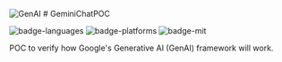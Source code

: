 ![GenAI] # GeminiChatPOC

![badge-languages] ![badge-platforms] ![badge-mit]

POC to verify how Google's Generative AI (GenAI) framework will work. 

[badge-platforms]: https://img.shields.io/badge/platforms-iOS-lightgrey.svg
[badge-languages]: https://img.shields.io/badge/language-Swift-orange
[badge-mit]: https://img.shields.io/badge/license-MIT-blue.svg
[GenAI]: https://github.dev/RPiyush/GeminiChatPOC/blob/develop/GeminiChatPOC/Assets.xcassets/geminiLogo.imageset/gemini-logo.png
